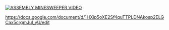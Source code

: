 [![ASSEMBLY MINESWEEPER VIDEO](https://img.youtube.com/vi/YOUTUBE_vpUBPfl8yHE/0.jpg)](https://www.youtube.com/watch?v=vpUBPfl8yHE)

https://docs.google.com/document/d/1HXip5oXE2Sf4quTTPLDNAkosp2ELGCax5crgmJuI_yU/edit
